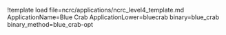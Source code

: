 !template load file=ncrc/applications/ncrc_level4_template.md ApplicationName=Blue Crab ApplicationLower=bluecrab binary=blue_crab binary_method=blue_crab-opt
